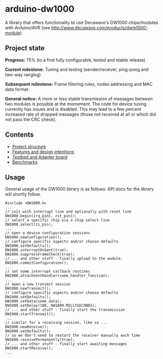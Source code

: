 # arduino-dw1000
A library that offers functionality to use Decawave's DW1000 chips/modules with Arduino/AVR
(see http://www.decawave.com/products/dwm1000-module).

Project state
-------------

**Progress:** 75% (to a first fully configurable, tested and stable release)

**Current milestone:** Tuning and testing (sender/receiver, ping-pong and two-way ranging)

**Subsequent milestone:** Frame filtering rules, nodes addressing and MAC data format

**General notice:** A more or less stable transmission of messages between two modules is possible at the momement. The code for device tuning currently has issues and is disabled. This may lead to a few percent increased rate of dropped messages (those not received at all or which did not pass the CRC check).

Contents
--------

 * [Project structure](./wiki/Project-structure)
 * [Features and design intentions](./wiki/Features)
 * [Testbed and Adapter board](./wiki/Testbed-and-Adapter-board)
 * [Benchmarks](./wiki/Benchmarks)

Usage
-----

General usage of the DW1000 library is as follows. API docs for the library will shortly follow.

```Arduino
#include <DW1000.h>
...
// init with interrupt line and optionally with reset line
DW1000.begin(irq_pin[, rst_pin]);
// select a specific chip via a chip select line
DW1000.select(cs_pin);
...
// open a device configuration sessions
DW1000.newConfiguration();
// configure specific aspects and/or choose defaults
DW1000.setDefaults();
DW1000.interruptOnSent(true);
DW1000.suppressFrameCheck(true);
// ... and other stuff - finally upload to the module.
DW1000.commitConfiguration();
...
// set some interrupt callback routines
DW1000.attachSentHandler(some_handler_function);
...
// open a new transmit session
DW1000.newTransmit();
// configure specific aspects and/or choose defaults
DW1000.setDefaults();
DW1000.setData(some_data);
DW1000.setDelay(100, DW1000.MILLISECONDS);
// ... and other stuff - finally start the transmission
DW1000.startTransmit();
...
// similar for a receiving session, like so ...
DW1000.newReceive();
DW1000.setDefaults();
// so we don't need to restart the receiver manually each time
DW1000.receivePermanently(true);
// ... and other stuff - finally start awaiting messages
DW1000.startReceive();
...
```


